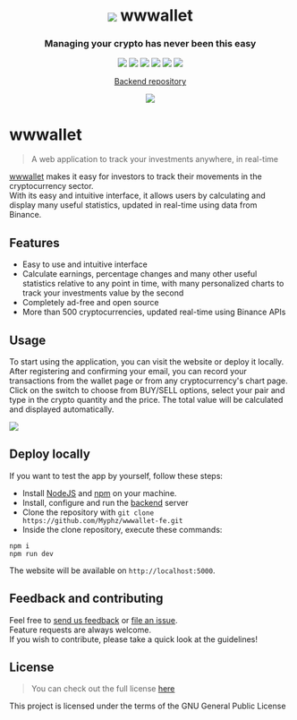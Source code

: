 <p align="center">
<h1 align="center">
<img align="center" src="https://wwwallet.app/icons/logo.svg">
wwwallet
</h1>
<h3 align="center">Managing your crypto has never been this easy</h3>
</p>

<p align="center">
<img src="https://img.shields.io/badge/HTML5-E34F26?style=for-the-badge&logo=html5&logoColor=white">
<img src="https://img.shields.io/badge/Sass-CC6699?style=for-the-badge&logo=sass&logoColor=white">
<img src="https://img.shields.io/badge/JavaScript-F7DF1E?style=for-the-badge&logo=javascript&logoColor=black">
<img src="https://img.shields.io/badge/Vue.js-35495E?style=for-the-badge&logo=vue.js&logoColor=4FC08D">
<img src="https://img.shields.io/badge/MongoDB-4EA94B?style=for-the-badge&logo=mongodb&logoColor=white">
<img src="https://img.shields.io/badge/Bitcoin-000000?style=for-the-badge&logo=bitcoin&logoColor=white">
</p>

<p align="center">
<a href="https://github.com/Myphz/wwwallet-be" target="_blank">Backend repository</a>
</p>

<p align="center">
<img src="https://wwwallet.app/images/tablet_mockup.png">
</p>


# wwwallet
> A web application to track your investments anywhere, in real-time

<a href="https://wwwallet.app/" target="_blank">wwwallet</a> makes it easy for investors to track their movements in the cryptocurrency sector.  
With its easy and intuitive interface, it allows users by calculating and display many useful statistics, updated in real-time using data from Binance.

## Features
- Easy to use and intuitive interface
- Calculate earnings, percentage changes and many other useful statistics relative to any point in time, with many personalized charts to track your investments value by the second
- Completely ad-free and open source
- More than 500 cryptocurrencies, updated real-time using Binance APIs

## Usage
To start using the application, you can visit the website or deploy it locally.   
After registering and confirming your email, you can record your transactions from the wallet page or from any cryptocurrency's chart page.  
Click on the switch to choose from BUY/SELL options, select your pair and type in the crypto quantity and the price. The total value will be calculated and displayed automatically.  

<img src="https://wwwallet.app/images/transaction.png">

## Deploy locally
If you want to test the app by yourself, follow these steps:
- Install <a href="https://nodejs.org/" target="_blank">NodeJS</a> and <a href="https://www.npmjs.com/">npm</a> on your machine.
- Install, configure and run the <a href="https://github.com/Myphz/wwwallet-be">backend</a> server
- Clone the repository with `git clone https://github.com/Myphz/wwwallet-fe.git`
- Inside the clone repository, execute these commands:
```
npm i
npm run dev
```
The website will be available on `http://localhost:5000`.

## Feedback and contributing
Feel free to <a href="https://wwwallet.app/feedback" target="_blank">send us feedback</a> or <a href="https://github.com/Myphz/wwwallet-fe/issues" target="_blank">file an issue</a>.  
Feature requests are always welcome.  
If you wish to contribute, please take a quick look at the guidelines!

## License
> You can check out the full license <a href="https://github.com/Myphz/wwwallet-fe/blob/main/LICENSE" target="_blank">here</a>

This project is licensed under the terms of the GNU General Public License